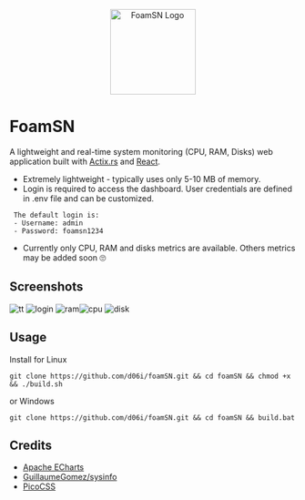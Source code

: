 <p align="center">
  <img src="https://github.com/user-attachments/assets/042ac67a-ec87-4460-adff-d891f1a5c8c7" alt="FoamSN Logo" width="150"  
</p>
 
# FoamSN   
 A lightweight and real-time system monitoring (CPU, RAM, Disks) web application built with [Actix.rs](https://actix.rs) and [React](https://react.dev/).
 - Extremely lightweight - typically uses only 5-10 MB of memory.
 - Login is required to access the dashboard. User credentials are defined in .env file and can be customized.
````
 The default login is:
 - Username: admin
 - Password: foamsn1234
````
 -  Currently only CPU, RAM and disks metrics are available. Others metrics may be added soon 🙄

## Screenshots
![tt](https://github.com/user-attachments/assets/7dd01ffb-d1a9-44b2-95f3-9b48cf3e21bf)
![login](https://github.com/user-attachments/assets/83844dea-604a-4bfd-b4e5-8d6abde04d5f)
![ram](https://github.com/user-attachments/assets/b848bb42-c70a-42c4-b84d-7d4c5b355d44)![cpu](https://github.com/user-attachments/assets/86b815e8-d85d-443e-9850-84983626d673) 
![disk](https://github.com/user-attachments/assets/39b9d531-4fb0-4a5c-8892-beb9fa8f9095)

## Usage
Install for Linux
````
git clone https://github.com/d06i/foamSN.git && cd foamSN && chmod +x && ./build.sh
````
or Windows
````
git clone https://github.com/d06i/foamSN.git && cd foamSN && build.bat
````

## Credits
- [Apache ECharts](https://echarts.apache.org)
- [GuillaumeGomez/sysinfo](https://github.com/GuillaumeGomez/sysinfo)
- [PicoCSS](https://github.com/picocss/pico)
